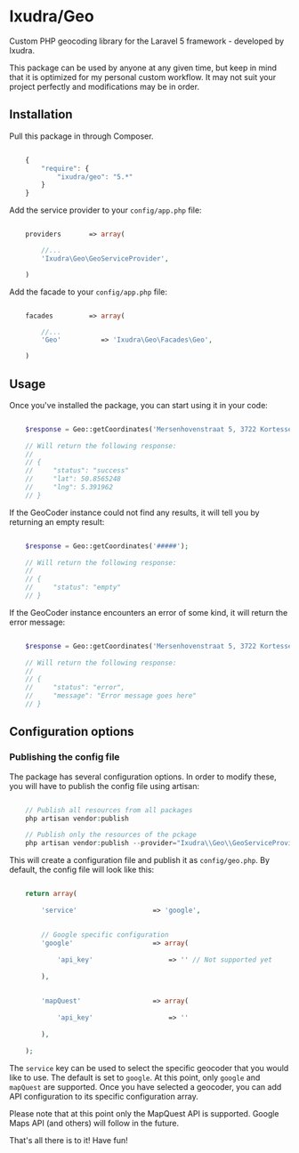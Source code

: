 Ixudra/Geo
=============

Custom PHP geocoding library for the Laravel 5 framework - developed by Ixudra.

This package can be used by anyone at any given time, but keep in mind that it is optimized for my personal custom workflow. It may not suit your project perfectly and modifications may be in order.



## Installation

Pull this package in through Composer.

```js

    {
        "require": {
            "ixudra/geo": "5.*"
        }
    }

```

Add the service provider to your `config/app.php` file:

```php

    providers       => array(

        //...
        'Ixudra\Geo\GeoServiceProvider',

    )

```

Add the facade to your `config/app.php` file:

```php

    facades         => array(

        //...
        'Geo'          => 'Ixudra\Geo\Facades\Geo',

    )

```



## Usage

Once you've installed the package, you can start using it in your code:

```php

    $response = Geo::getCoordinates('Mersenhovenstraat 5, 3722 Kortessem');
    
    // Will return the following response:
    //
    // {
    //     "status": "success"
    //     "lat": 50.8565248
    //     "lng": 5.391962
    // }

```

If the GeoCoder instance could not find any results, it will tell you by returning an empty result:

```php

    $response = Geo::getCoordinates('#####');
    
    // Will return the following response:
    //
    // {
    //     "status": "empty"
    // }

```

If the GeoCoder instance encounters an error of some kind, it will return the error message:

```php

    $response = Geo::getCoordinates('Mersenhovenstraat 5, 3722 Kortessem');
    
    // Will return the following response:
    //
    // {
    //     "status": "error",
    //     "message": "Error message goes here"
    // }

```




## Configuration options

### Publishing the config file

The package has several configuration options. In order to modify these, you will have to publish the config file using artisan:

```php

    // Publish all resources from all packages
    php artisan vendor:publish
    
    // Publish only the resources of the pckage
    php artisan vendor:publish --provider="Ixudra\\Geo\\GeoServiceProvider"

```

This will create a configuration file and publish it as `config/geo.php`. By default, the config file will look like this:

```php

    return array(
    
        'service'                   => 'google',
    
    
        // Google specific configuration
        'google'                    => array(
    
            'api_key'                   => '' // Not supported yet
    
        ),
    
    
        'mapQuest'                  => array(
    
            'api_key'                   => ''
    
        ),
    
    );

```

The `service` key can be used to select the specific geocoder that you would like to use. The default is set to `google`. At this point, only `google` and `mapQuest` are supported. Once you have selected a geocoder, you can add API configuration to its specific configuration array.

Please note that at this point only the MapQuest API is supported. Google Maps API (and others) will follow in the future.


That's all there is to it! Have fun!